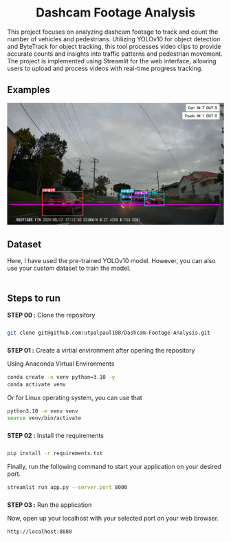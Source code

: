# <div align='center'>Dashcam Footage Analysis</div>

This project focuses on analyzing dashcam footage to track and count the number of vehicles and pedestrians. Utilizing YOLOv10 for object detection and ByteTrack for object tracking, this tool processes video clips to provide accurate counts and insights into traffic patterns and pedestrian movement. The project is implemented using Streamlit for the web interface, allowing users to upload and process videos with real-time progress tracking. 

## Examples

<img src="examples/example_01.png">

## Dataset

Here, I have used the pre-trained YOLOv10 model. However, you can also use your custom dataset to train the model.


## <div style="padding-top: 20px"> Steps to run </div>

<div style="padding-bottom:10px"><b>STEP 00 :</b> Clone the repository</div>

```bash
git clone git@github.com:utpalpaul108/Dashcam-Footage-Analysis.git
```
<div style="padding-top:10px"><b>STEP 01 :</b> Create a virtial environment after opening the repository</div>

Using Anaconda Virtual Environments

```bash
conda create -n venv python=3.10 -y
conda activate venv
```
Or for Linux operating system, you can use that

```bash
python3.10 -m venv venv
source venv/bin/activate
```

<div style="padding-top:10px; padding-bottom:10px"><b>STEP 02 :</b> Install the requirements</div>

```bash
pip install -r requirements.txt
```

Finally, run the following command to start your application on your desired port.
```bash
streamlit run app.py --server.port 8000
```

<div style="padding-top:10px"><b>STEP 03 :</b> Run the application</div>

Now, open up your localhost with your selected port on your web browser.
```bash
http://localhost:8080
```
